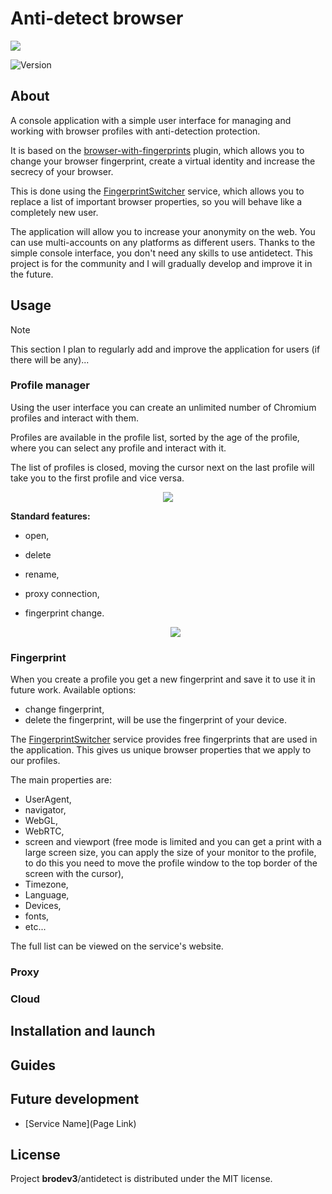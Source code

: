 # Anti-detect browser
<p>
      <img src="https://i.ibb.co/3sHQCSp/av.jpg" >
</p>

<p >
   <img src="https://img.shields.io/badge/build-v_1.1-brightgreen?label=Version" alt="Version">
</p>





## About

A console application with a simple user interface for managing and working with browser profiles with anti-detection protection. 

It is based on the [browser-with-fingerprints](https://github.com/CheshireCaat/browser-with-fingerprints) plugin, which allows you to change your browser fingerprint, create a virtual identity and increase the secrecy of your browser. 

This is done using the [FingerprintSwitcher](https://fingerprints.bablosoft.com/) service, which allows you to replace a list of important browser properties, so you will behave like a completely new user.

The application will allow you to increase your anonymity on the web. You can use multi-accounts on any platforms as different users. Thanks to the simple console interface, you don't need any skills to use antidetect. This project is for the community and I will gradually develop and improve it in the future. 

## Usage

> [!NOTE]
> This section I plan to regularly add and improve the application for users (if there will be any)...
> 
### Profile manager

 Using the user interface you can create an unlimited number of Chromium profiles and interact with them. 

 Profiles are available in the profile list, sorted by the age of the profile, where you can select any profile and interact with it.

The list of profiles is closed, moving the cursor next on the last profile will take you to the first profile and vice versa. 

<p align="center">
      <img src="https://i.ibb.co/xSPb3fL/image-2023-12-10-02-42-04.png" >
</p>

**Standard features:** 
- open, 
- delete
- rename, 
- proxy connection,
- fingerprint change.

  
  <p align="center">
      <img src="https://i.ibb.co/cLmGXTX/image-2023-12-10-03-12-29.png" >
</p>

### Fingerprint

When you create a profile you get a new fingerprint and save it to use it in future work. 
Available options:
- change fingerprint,
- delete the fingerprint, will be use the fingerprint of your device.
  
The [FingerprintSwitcher](https://fingerprints.bablosoft.com/) service provides free fingerprints that are used in the application. This gives us unique browser properties that we apply to our profiles. 

The main properties are:
- UserAgent,
-  navigator,
- WebGL,
- WebRTC,
- screen and viewport
  (free mode is limited and you can get a print with a large screen size,
you can apply the size of your monitor to the profile,
to do this you need to move the profile window to the top border of the screen with the cursor),
- Timezone,
- Language,
 - Devices,
- fonts,
- etc...
  
The full list can be viewed on the service's website.

### Proxy

### Cloud

## Installation and launch

## Guides

## Future development

- [Service Name](Page Link)

## License

Project **brodev3**/antidetect is distributed under the MIT license.
